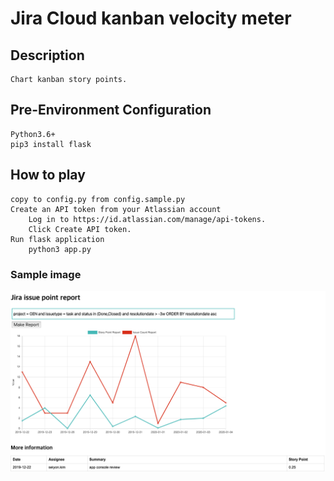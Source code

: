 # Jira Cloud kanban velocity meter
## Description
	Chart kanban story points.

## Pre-Environment Configuration
	Python3.6+
	pip3 install flask

## How to play
	copy to config.py from config.sample.py
	Create an API token from your Atlassian account
		Log in to https://id.atlassian.com/manage/api-tokens.
		Click Create API token.
	Run flask application	
		python3 app.py

### Sample image
![Sample](./sample.png)
